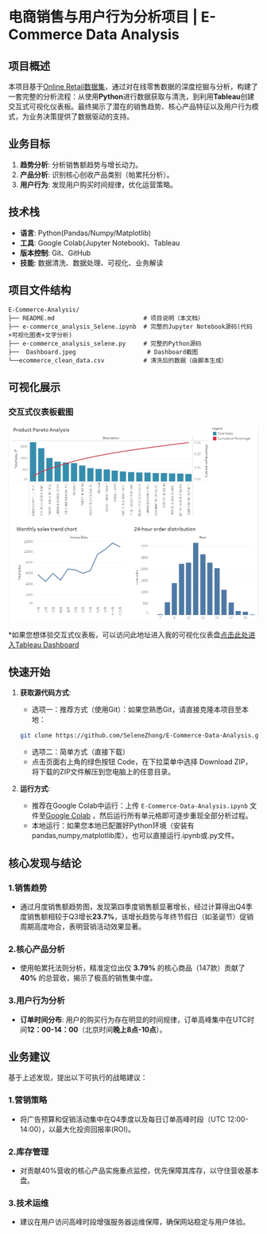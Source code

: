 # 电商销售与用户行为分析项目 | E-Commerce Data Analysis

## 项目概述
本项目基于[Online Retail数据集](https://archive.ics.uci.edu/ml/datasets/Online+Retail)，通过对在线零售数据的深度挖掘与分析，构建了一套完整的分析流程：从使用**Python**进行数据获取与清洗，到利用**Tableau**创建交互式可视化仪表板。最终揭示了潜在的销售趋势、核心产品特征以及用户行为模式，为业务决策提供了数据驱动的支持。  

## 业务目标
1.  **趋势分析**: 分析销售额趋势与增长动力。
2.  **产品分析**: 识别核心创收产品类别（帕累托分析）。
3.  **用户行为**: 发现用户购买时间规律，优化运营策略。

## 技术栈
-   **语言**: Python(Pandas/Numpy/Matplotlib)
-   **工具**: Google Colab(Jupyter Notebook)、Tableau
-   **版本控制**: Git、GitHub
-   **技能**: 数据清洗、数据处理、可视化、业务解读

## 项目文件结构
```
E-Commerce-Analysis/
├── README.md                         # 项目说明（本文档）
├── e-commerce_analysis_Selene.ipynb  # 完整的Jupyter Notebook源码(代码+可视化图表+文字分析)
├── e-commerce_analysis_selene.py     # 完整的Python源码
├──  Dashboard.jpeg                    # Dashboard截图
└──ecommerce_clean_data.csv           # 清洗后的数据（由脚本生成）
```

## 可视化展示
### 交互式仪表板截图
![Tableau Dashboard](./Dashboard.jpeg)

*如果您想体验交互式仪表板，可以访问此地址进入我的可视化仪表盘[点击此处进入Tableau Dashboard](https://prod-apnortheast-a.online.tableau.com/t/selenezhong-d25197ef07/views/E-Commerce-Data-Analysis/Dashboard)
## 快速开始
1.  **获取源代码方式**:
    -   选项一：推荐方式（使用Git）：如果您熟悉Git，请直接克隆本项目至本地：
    ```bash
    git clone https://github.com/SeleneZhong/E-Commerce-Data-Analysis.git
    ```
    -   选项二：简单方式（直接下载）
    -   点击页面右上角的绿色按钮 Code，在下拉菜单中选择 Download ZIP，将下载的ZIP文件解压到您电脑上的任意目录。
    
2.  **运行方式**:
    -   推荐在Google Colab中运行：上传 `E-Commerce-Data-Analysis.ipynb` 文件至[Google Colab](https://colab.research.google.com/) ，然后运行所有单元格即可逐步重现全部分析过程。
    -   本地运行：如果您本地已配置好Python环境（安装有pandas,numpy,matplotlib库），也可以直接运行.ipynb或.py文件。

## 核心发现与结论
### 1.销售趋势
-   通过月度销售额趋势图，发现第四季度销售额显著增长，经过计算得出Q4季度销售额相较于Q3增长**23.7%**，该增长趋势与年终节假日（如圣诞节）促销周期高度吻合，表明营销活动效果显著。
### 2.核心产品分析
-   使用帕累托法则分析，精准定位出仅 **3.79%** 的核心商品（147款）贡献了 **40%** 的总营收，揭示了极高的销售集中度。
### 3.用户行为分析
-   **订单时间分布**: 用户的购买行为存在明显的时间规律，订单高峰集中在UTC时间**12：00-14：00**（北京时间**晚上8点-10点**）。

## 业务建议
基于上述发现，提出以下可执行的战略建议：
### 1.营销策略
-   将广告预算和促销活动集中在Q4季度以及每日订单高峰时段（UTC 12:00-14:00），以最大化投资回报率(ROI)。
### 2.库存管理
-   对贡献40%营收的核心产品实施重点监控，优先保障其库存，以守住营收基本盘。
### 3.技术运维
-   建议在用户访问高峰时段增强服务器运维保障，确保网站稳定与用户体验。

